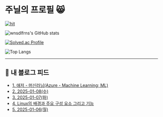 # 주닐의 프로필 😸

[![hit](https://hits.seeyoufarm.com/api/count/incr/badge.svg?url=https%3A%2F%2Fgithub.com%2Fwnsdlfrns%2F&count_bg=%2379C83D&title_bg=%23555555&icon=&icon_color=%23E7E7E7&title=hit&edge_flat=false)](https://hits.seeyoufarm.com)

![wnsdlfrns's GitHub stats](https://github-readme-stats.vercel.app/api?username=wnsdlfrns&show_icons=true&theme=tokyonight)

[![Solved.ac Profile](http://mazassumnida.wtf/api/generate_badge?boj=jl92)](https://solved.ac/jl92)

![Top Langs](https://github-readme-stats.vercel.app/api/top-langs/?username=wnsdlfrns&layout=donut-vertical&langs_count=20)

***
## 📕 내 블로그 피드
<ul><li><a href='https://jl92.tistory.com/9' target='_blank'>1. 애저 - 머신러닝(Azure - Machine Learning; ML)</a></li><li><a href='https://jl92.tistory.com/8' target='_blank'>2. 2025-01-08(수)</a></li><li><a href='https://jl92.tistory.com/7' target='_blank'>3. 2025-01-07(화)</a></li><li><a href='https://jl92.tistory.com/5' target='_blank'>4. Linux의 배경과 주요 구성 요소 그리고 기능</a></li><li><a href='https://jl92.tistory.com/4' target='_blank'>5. 2025-01-06(월)</a></li></ul>